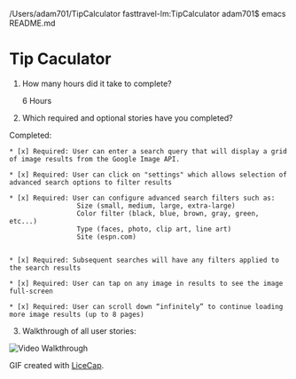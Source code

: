 /Users/adam701/TipCalculator
fasttravel-lm:TipCalculator adam701$ emacs README.md

Tip Caculator
===================================================


1. How many hours did it take to complete?

   6 Hours


2. Which required and optional stories have you completed?

Completed:

    * [x] Required: User can enter a search query that will display a grid of image results from the Google Image API.

    * [x] Required: User can click on "settings" which allows selection of advanced search options to filter results

    * [x] Required: User can configure advanced search filters such as:
      	   	    	 Size (small, medium, large, extra-large)
    		    	 Color filter (black, blue, brown, gray, green, etc...)
    		    	 Type (faces, photo, clip art, line art)
    		    	 Site (espn.com)


    * [x] Required: Subsequent searches will have any filters applied to the search results

    * [x] Required: User can tap on any image in results to see the image full-screen

    * [x] Required: User can scroll down “infinitely” to continue loading more image results (up to 8 pages)


3. Walkthrough of all user stories:

![Video Walkthrough](GridImageSearch_Chen.gif)

GIF created with [LiceCap](http://www.cockos.com/licecap/).

